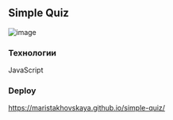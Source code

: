 ## Simple Quiz
![image](https://github.com/user-attachments/assets/0467234b-e40e-43f5-b561-c05c34e31b9e)

### Технологии
JavaScript

### Deploy
https://maristakhovskaya.github.io/simple-quiz/
